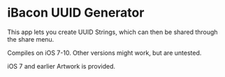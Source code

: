 # iBacon UUID Generator

This app lets you create UUID Strings, which can then be shared through the share menu. 

Compiles on iOS 7-10. Other versions might work, but are untested. 

iOS 7 and earlier Artwork is provided.
